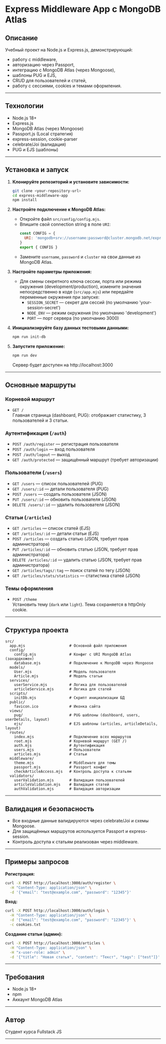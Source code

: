 # Express Middleware App с MongoDB Atlas

## Описание

Учебный проект на Node.js и Express.js, демонстрирующий:
- работу с middleware,
- авторизацию через Passport,
- интеграцию с MongoDB Atlas (через Mongoose),
- шаблоны PUG и EJS,
- CRUD для пользователей и статей,
- работу с сессиями, cookies и темами оформления.

---

## Технологии

- Node.js 18+
- Express.js
- MongoDB Atlas (через Mongoose)
- Passport.js (Local стратегия)
- express-session, cookie-parser
- celebrate/Joi (валидация)
- PUG и EJS (шаблоны)

---

## Установка и запуск

1. **Клонируйте репозиторий и установите зависимости:**
   ```bash
   git clone <your-repository-url>
   cd express-middleware-app
   npm install
   ```

2. **Настройте подключение к MongoDB Atlas:**
   - Откройте файл `src/config/config.mjs`.
   - Впишите свой connection string в поле `URI`:
     ```js
     const CONFIG = {
       URI: 'mongodb+srv://username:password@cluster.mongodb.net/express-middleware-app?retryWrites=true&w=majority'
     }
     export { CONFIG }
     ```
   - Замените `username`, `password` и `cluster` на свои данные из MongoDB Atlas.

3. **Настройте параметры приложения:**
   - Для смены секретного ключа сессии, порта или режима окружения (development/production), измените значения непосредственно в коде (`src/app.mjs`) или передайте переменные окружения при запуске:
     - `SESSION_SECRET` — секрет для сессий (по умолчанию 'your-session-secret')
     - `NODE_ENV` — режим окружения (по умолчанию 'development')
     - `PORT` — порт сервера (по умолчанию 3000)

4. **Инициализируйте базу данных тестовыми данными:**
   ```bash
   npm run init-db
   ```

5. **Запустите приложение:**
   ```bash
   npm run dev
   ```
   Сервер будет доступен на http://localhost:3000

---

## Основные маршруты

### Корневой маршрут

- `GET /`  
  Главная страница (dashboard, PUG): отображает статистику, 3 пользователей и 3 статьи.

### Аутентификация (`/auth`)

- `POST /auth/register` — регистрация пользователя
- `POST /auth/login` — вход пользователя
- `POST /auth/logout` — выход
- `GET /auth/protected` — защищённый маршрут (требует авторизации)

### Пользователи (`/users`)

- `GET /users` — список пользователей (PUG)
- `GET /users/:id` — детали пользователя (PUG)
- `POST /users` — создать пользователя (JSON)
- `PUT /users/:id` — обновить пользователя (JSON)
- `DELETE /users/:id` — удалить пользователя (JSON)

### Статьи (`/articles`)

- `GET /articles` — список статей (EJS)
- `GET /articles/:id` — детали статьи (EJS)
- `POST /articles` — создать статью (JSON, требует прав администратора)
- `PUT /articles/:id` — обновить статью (JSON, требует прав администратора)
- `DELETE /articles/:id` — удалить статью (JSON, требует прав администратора)
- `GET /articles/tags/:tag` — поиск статей по тегу (JSON)
- `GET /articles/stats/statistics` — статистика статей (JSON)

### Темы оформления

- `POST /theme`  
  Установить тему (`dark` или `light`). Тема сохраняется в httpOnly cookie.

---

## Структура проекта

```
src/
  app.mjs                    # Основной файл приложения
  config/
    config.mjs               # Конфиг с URI MongoDB Atlas (захардкожен)
    database.mjs             # Подключение к MongoDB через Mongoose
  models/
    User.mjs                 # Модель пользователя
    Article.mjs              # Модель статьи
  services/
    userService.mjs          # Логика для пользователей
    articleService.mjs       # Логика для статей
  scripts/
    initDb.mjs               # Скрипт инициализации БД
  public/
    favicon.ico              # Иконка сайта
  views/
    pug/                     # PUG шаблоны (dashboard, users, userDetails, layout)
    ejs/                     # EJS шаблоны (articles, articleDetails, layout)
  routes/
    index.mjs                # Подключение всех маршрутов
    root.mjs                 # Корневой маршрут (GET /)
    auth.mjs                 # Аутентификация
    users.mjs                # Пользователи
    articles.mjs             # Статьи
  middleware/
    theme.mjs                # Middleware для темы
    passport.mjs             # Passport конфиг
    checkArticleAccess.mjs   # Контроль доступа к статьям
  validators/
    userValidation.mjs       # Валидация пользователей
    articleValidation.mjs    # Валидация статей
    authValidation.mjs       # Валидация авторизации
```

---

## Валидация и безопасность

- Все входные данные валидируются через celebrate/Joi и схемы Mongoose.
- Для защищённых маршрутов используется Passport и express-session.
- Контроль доступа к статьям реализован через middleware.

---

## Примеры запросов

**Регистрация:**
```bash
curl -X POST http://localhost:3000/auth/register \
  -H "Content-Type: application/json" \
  -d '{"email": "test@example.com", "password": "12345"}'
```

**Вход:**
```bash
curl -X POST http://localhost:3000/auth/login \
  -H "Content-Type: application/json" \
  -d '{"email": "test@example.com", "password": "12345"}' \
  -c cookies.txt
```

**Создание статьи (админ):**
```bash
curl -X POST http://localhost:3000/articles \
  -H "Content-Type: application/json" \
  -H "x-user-role: admin" \
  -d '{"title": "Новая статья", "content": "Текст", "tags": ["test"]}'
```

---

## Требования

- Node.js 18+
- npm
- Аккаунт MongoDB Atlas

---

## Автор

Студент курса Fullstack JS

---

